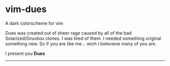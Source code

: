 # vim-dues
A dark colorscheme for vim


Dues was created out of sheer rage caused by all of the bad Solarized/Gruvbox clones.
I was tired of them. I needed something original something new. So if you are like me... wich I belevieve many of you are. 

I present you **Dues** 

---


